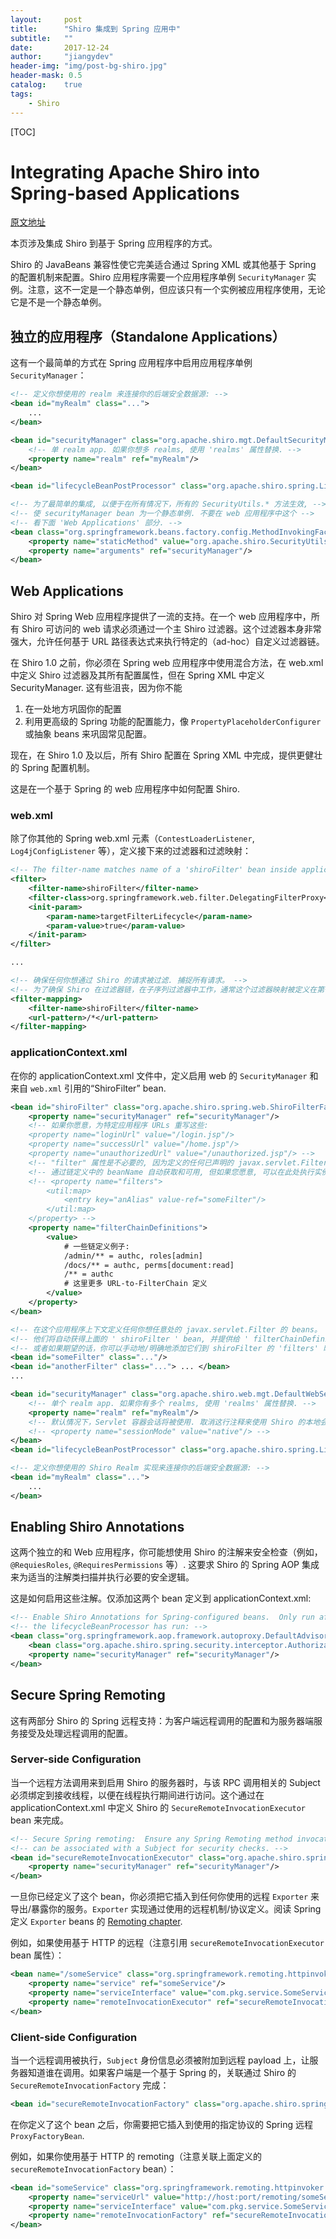 ```yaml
---
layout:     post
title:      "Shiro 集成到 Spring 应用中"
subtitle:   ""
date:       2017-12-24
author:     "jiangydev"
header-img: "img/post-bg-shiro.jpg"
header-mask: 0.5
catalog:    true
tags:
    - Shiro
---
```


[TOC]

# Integrating Apache Shiro into Spring-based Applications

[原文地址](https://shiro.apache.org/spring.html)

本页涉及集成 Shiro 到基于 Spring 应用程序的方式。

Shiro 的 JavaBeans 兼容性使它完美适合通过 Spring XML 或其他基于 Spring 的配置机制来配置。Shiro 应用程序需要一个应用程序单例 `SecurityManager` 实例。注意，这不一定是一个静态单例，但应该只有一个实例被应用程序使用，无论它是不是一个静态单例。

## 独立的应用程序（Standalone Applications）

这有一个最简单的方式在 Spring 应用程序中启用应用程序单例 `SecurityManager`：

```xml
<!-- 定义你想使用的 realm 来连接你的后端安全数据源: -->
<bean id="myRealm" class="...">
    ...
</bean>

<bean id="securityManager" class="org.apache.shiro.mgt.DefaultSecurityManager">
    <!-- 单 realm app. 如果你想多 realms, 使用 'realms' 属性替换. -->
    <property name="realm" ref="myRealm"/>
</bean>

<bean id="lifecycleBeanPostProcessor" class="org.apache.shiro.spring.LifecycleBeanPostProcessor"/>

<!-- 为了最简单的集成, 以便于在所有情况下，所有的 SecurityUtils.* 方法生效, -->
<!-- 使 securityManager bean 为一个静态单例. 不要在 web 应用程序中这个 -->
<!-- 看下面 'Web Applications' 部分. -->
<bean class="org.springframework.beans.factory.config.MethodInvokingFactoryBean">
    <property name="staticMethod" value="org.apache.shiro.SecurityUtils.setSecurityManager"/>
    <property name="arguments" ref="securityManager"/>
</bean>
```

## Web Applications

Shiro 对 Spring Web 应用程序提供了一流的支持。在一个 web 应用程序中，所有 Shiro 可访问的 web 请求必须通过一个主 Shiro 过滤器。这个过滤器本身非常强大，允许任何基于 URL 路径表达式来执行特定的（ad-hoc）自定义过滤器链。

在 Shiro 1.0 之前，你必须在 Spring web 应用程序中使用混合方法，在 web.xml 中定义 Shiro 过滤器及其所有配置属性，但在 Spring XML 中定义 SecurityManager. 这有些沮丧，因为你不能

  1. 在一处地方巩固你的配置
  2. 利用更高级的 Spring 功能的配置能力，像 `PropertyPlaceholderConfigurer` 或抽象 beans 来巩固常见配置。

现在，在 Shiro 1.0 及以后，所有 Shiro 配置在 Spring XML 中完成，提供更健壮的 Spring 配置机制。

这是在一个基于 Spring 的 web 应用程序中如何配置 Shiro.

### web.xml

除了你其他的 Spring web.xml 元素（`ContestLoaderListener`, `Log4jConfigListener` 等），定义接下来的过滤器和过滤映射：

```xml
<!-- The filter-name matches name of a 'shiroFilter' bean inside applicationContext.xml -->
<filter>
    <filter-name>shiroFilter</filter-name>
    <filter-class>org.springframework.web.filter.DelegatingFilterProxy</filter-class>
    <init-param>
        <param-name>targetFilterLifecycle</param-name>
        <param-value>true</param-value>
    </init-param>
</filter>

...

<!-- 确保任何你想通过 Shiro 的请求被过滤. 捕捉所有请求。 -->
<!-- 为了确保 Shiro 在过滤器链，在子序列过滤器中工作，通常这个过滤器映射被定义在第一个（在所有其他的前面） -->
<filter-mapping>
    <filter-name>shiroFilter</filter-name>
    <url-pattern>/*</url-pattern>
</filter-mapping>
```

### applicationContext.xml

在你的 applicationContext.xml 文件中，定义启用 web 的 `SecurityManager` 和来自 `web.xml` 引用的“ShiroFilter” bean.

```XML
<bean id="shiroFilter" class="org.apache.shiro.spring.web.ShiroFilterFactoryBean">
    <property name="securityManager" ref="securityManager"/>
    <!-- 如果你愿意，为特定应用程序 URLs 重写这些:
    <property name="loginUrl" value="/login.jsp"/>
    <property name="successUrl" value="/home.jsp"/>
    <property name="unauthorizedUrl" value="/unauthorized.jsp"/> -->
    <!-- "filter" 属性是不必要的, 因为定义的任何已声明的 javax.servlet.Filter bean 将 -->
    <!-- 通过链定义中的 beanName 自动获取和可用, 但如果您愿意, 可以在此处执行实例重写或命名别名: -->
    <!-- <property name="filters">
        <util:map>
            <entry key="anAlias" value-ref="someFilter"/>
        </util:map>
    </property> -->
    <property name="filterChainDefinitions">
        <value>
            # 一些链定义例子:
            /admin/** = authc, roles[admin]
            /docs/** = authc, perms[document:read]
            /** = authc
            # 这里更多 URL-to-FilterChain 定义
        </value>
    </property>
</bean>

<!-- 在这个应用程序上下文定义任何你想任意处的 javax.servlet.Filter 的 beans。 -->
<!-- 他们将自动获得上面的 ' shiroFilter ' bean, 并提供给 ' filterChainDefinitions ' 属性。 -->
<!-- 或者如果期望的话，你可以手动地/明确地添加它们到 shiroFilter 的 'filters' 映射. 详见它的 JavaDoc。 -->
<bean id="someFilter" class="..."/>
<bean id="anotherFilter" class="..."> ... </bean>
...

<bean id="securityManager" class="org.apache.shiro.web.mgt.DefaultWebSecurityManager">
    <!-- 单个 realm app. 如果你有多个 realms, 使用 'realms' 属性替换. -->
    <property name="realm" ref="myRealm"/>
    <!-- 默认情况下，Servlet 容器会话将被使用. 取消这行注释来使用 Shiro 的本地会话 : -->
    <!-- <property name="sessionMode" value="native"/> -->
</bean>
<bean id="lifecycleBeanPostProcessor" class="org.apache.shiro.spring.LifecycleBeanPostProcessor"/>

<!-- 定义你想使用的 Shiro Realm 实现来连接你的后端安全数据源: -->
<bean id="myRealm" class="...">
    ...
</bean>
```

## Enabling Shiro Annotations

这两个独立的和 Web 应用程序，你可能想使用 Shiro 的注解来安全检查（例如，`@RequiesRoles`, `@RequiresPermissions` 等）. 这要求 Shiro 的 Spring AOP 集成来为适当的注解类扫描并执行必要的安全逻辑。

这是如何启用这些注解。仅添加这两个 bean 定义到 applicationContext.xml:

```XML
<!-- Enable Shiro Annotations for Spring-configured beans.  Only run after -->
<!-- the lifecycleBeanProcessor has run: -->
<bean class="org.springframework.aop.framework.autoproxy.DefaultAdvisorAutoProxyCreator" depends-on="lifecycleBeanPostProcessor"/>
    <bean class="org.apache.shiro.spring.security.interceptor.AuthorizationAttributeSourceAdvisor">
    <property name="securityManager" ref="securityManager"/>
</bean>
```

## Secure Spring Remoting

这有两部分 Shiro 的 Spring 远程支持：为客户端远程调用的配置和为服务器端服务接受及处理远程调用的配置。

### Server-side Configuration

当一个远程方法调用来到启用 Shiro 的服务器时，与该 RPC 调用相关的 Subject 必须绑定到接收线程，以便在线程执行期间进行访问。这个通过在 applicationContext.xml 中定义 Shiro 的 `SecureRemoteInvocationExecutor` bean 来完成。

```XML
<!-- Secure Spring remoting:  Ensure any Spring Remoting method invocations -->
<!-- can be associated with a Subject for security checks. -->
<bean id="secureRemoteInvocationExecutor" class="org.apache.shiro.spring.remoting.SecureRemoteInvocationExecutor">
    <property name="securityManager" ref="securityManager"/>
</bean>
```

一旦你已经定义了这个 bean，你必须把它插入到任何你使用的远程 `Exporter` 来导出/暴露你的服务。`Exporter` 实现通过使用的远程机制/协议定义。阅读 Spring 定义 `Exporter` beans 的 [Remoting chapter](http://docs.spring.io/spring/docs/2.5.x/reference/remoting.html).

例如，如果使用基于 HTTP 的远程（注意引用 `secureRemoteInvocationExecutor` bean 属性）：

```xml
<bean name="/someService" class="org.springframework.remoting.httpinvoker.HttpInvokerServiceExporter">
    <property name="service" ref="someService"/>
    <property name="serviceInterface" value="com.pkg.service.SomeService"/>
    <property name="remoteInvocationExecutor" ref="secureRemoteInvocationExecutor"/>
</bean>
```

### Client-side Configuration

当一个远程调用被执行，`Subject` 身份信息必须被附加到远程 payload 上，让服务器知道谁在调用。如果客户端是一个基于 Spring 的，关联通过 Shiro 的 `SecureRemoteInvocationFactory` 完成：

```XML
<bean id="secureRemoteInvocationFactory" class="org.apache.shiro.spring.remoting.SecureRemoteInvocationFactory"/>
```

在你定义了这个 bean 之后，你需要把它插入到使用的指定协议的 Spring 远程 `ProxyFactoryBean`.

例如，如果你使用基于 HTTP 的 remoting（注意关联上面定义的 `secureRemoteInvocationFactory` bean）：

```XML
<bean id="someService" class="org.springframework.remoting.httpinvoker.HttpInvokerProxyFactoryBean">
    <property name="serviceUrl" value="http://host:port/remoting/someService"/>
    <property name="serviceInterface" value="com.pkg.service.SomeService"/>
    <property name="remoteInvocationFactory" ref="secureRemoteInvocationFactory"/>
</bean>
```
